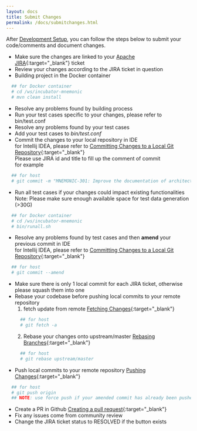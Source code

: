 ```yaml
---
layout: docs
title: Submit Changes
permalink: /docs/submitchanges.html
---
```


After [Development Setup](devsetup.html), you can follow the steps below to
submit your code/comments and document changes.

* Make sure the changes are linked to your [Apache JIRA](https://issues.apache.org/jira/projects/MNEMONIC){:target="_blank"} ticket
* Review your changes according to the JIRA ticket in question
* Building project in the Docker container
```bash
  ## for Docker container
  # cd /ws/incubator-mnemonic
  # mvn clean install
```
* Resolve any problems found by building process
* Run your test cases specific to your changes, please refer to bin/test.conf
* Resolve any problems found by your test cases
* Add your test cases to *bin/test.conf*
* Commit the changes to your local repository in IDE<br/>
  for Intellij IDEA, please refer to [Committing Changes to a Local Git Repository](https://www.jetbrains.com/help/idea/committing-changes-to-a-local-git-repository.html){:target="_blank"}<br/>
  Please use JIRA id and title to fill up the comment of commit<br/>
  for example
```bash
  ## for host
  # git commit -m "MNEMONIC-301: Improve the documentation of architecture page"
```
* Run all test cases if your changes could impact existing functionalities<br/>
Note: Please make sure enough available space for test data generation (>30G)
```bash
  ## for Docker container
  # cd /ws/incubator-mnemonic
  # bin/runall.sh
```
* Resolve any problems found by test cases and then **amend** your previous commit in IDE<br/>
  for Intellij IDEA, please refer to [Committing Changes to a Local Git Repository](https://www.jetbrains.com/help/idea/committing-changes-to-a-local-git-repository.html){:target="_blank"}
```bash
  ## for host
  # git commit --amend
```
* Make sure there is only 1 local commit for each JIRA ticket, otherwise please squash them into one
* Rebase your codebase before pushing local commits to your remote repository
  1. fetch update from remote [Fetching Changes](https://www.jetbrains.com/help/idea/fetching-changes-from-a-remote-git-repository.html){:target="_blank"}
  ```bash
    ## for host
    # git fetch -a
  ```
  2. Rebase your changes onto upstream/master [Rebasing Branches](https://www.jetbrains.com/help/idea/rebasing-branches.html){:target="_blank"}
  ```bash
    ## for host
    # git rebase upstream/master
  ```
* Push local commits to your remote repository [Pushing Changes](https://www.jetbrains.com/help/idea/pushing-changes-to-the-upstream-git-push.html){:target="_blank"}
```bash
  ## for host
  # git push origin
  ## NOTE: use force push if your amended commit has already been pushed
``` 
* Create a PR in Github [Creating a pull request](https://help.github.com/articles/creating-a-pull-request/){:target="_blank"}
* Fix any issues come from community review
* Change the JIRA ticket status to RESOLVED if the button exists

